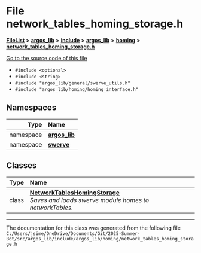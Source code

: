 

# File network\_tables\_homing\_storage.h



[**FileList**](files.md) **>** [**argos\_lib**](dir_f9cbf5730473812e84551a5945ef39f8.md) **>** [**include**](dir_0330651415bf66743a1cd99e3d0db0bc.md) **>** [**argos\_lib**](dir_934baf9e7d2bb4710ca41f9f25ef3ea4.md) **>** [**homing**](dir_d41870077d9859a02d90bd74c6566322.md) **>** [**network\_tables\_homing\_storage.h**](network__tables__homing__storage_8h.md)

[Go to the source code of this file](network__tables__homing__storage_8h_source.md)



* `#include <optional>`
* `#include <string>`
* `#include "argos_lib/general/swerve_utils.h"`
* `#include "argos_lib/homing/homing_interface.h"`













## Namespaces

| Type | Name |
| ---: | :--- |
| namespace | [**argos\_lib**](namespaceargos__lib.md) <br> |
| namespace | [**swerve**](namespaceargos__lib_1_1swerve.md) <br> |


## Classes

| Type | Name |
| ---: | :--- |
| class | [**NetworkTablesHomingStorage**](classargos__lib_1_1swerve_1_1_network_tables_homing_storage.md) <br>_Saves and loads swerve module homes to networkTables._  |



















































------------------------------
The documentation for this class was generated from the following file `C:/Users/jsime/OneDrive/Documents/Git/2025-Summer-Bot/src/argos_lib/include/argos_lib/homing/network_tables_homing_storage.h`

